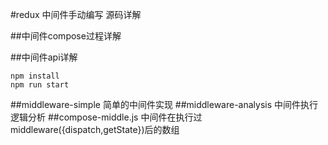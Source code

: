 
#redux 中间件手动编写 源码详解 

##中间件compose过程详解

##中间件api详解

```
npm install 
npm run start
```

##middleware-simple 简单的中间件实现
##middleware-analysis 中间件执行逻辑分析
##compose-middle.js 中间件在执行过middleware({dispatch,getState})后的数组



